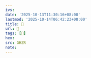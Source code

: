 ```yaml
---
ivs:
date: '2025-10-13T11:30:16+08:00'
lastmod: '2025-10-14T06:42:23+08:00'
title: 󰥇
url: 󰥇
tags: [󰥊]
hex: 
src: GHZR
note:
---
```

